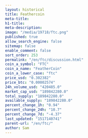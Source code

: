 ```yaml
---
layout: historical
title: Feathercoin
meta-title: 
h1-title: 
meta-description: 
image: "/media/19718/ftc.png"
published: true
allow_search_engine: false
sitemap: false
enable_comment: false
sort_order: 253
permalink: "/en/ftc/discussion.html"
coin_a_symbol: "FTC"
coin_a_name: "FeatherCoin"
coin_a_lower_case: "ftc"
price_usd: "0.302382"
price_btc: "0.00002574"
24h_volume_usd: "420485.0"
market_cap_usd: "189842280.0"
total_supply: "189842280.0"
available_supply: "189842280.0"
percent_change_1h: "0.94"
percent_change_24h: "10.7"
percent_change_7d: "-4.37"
last_updated: "1517140741"
parent-url: "/en/ftc/"
author: Sam
---
```


